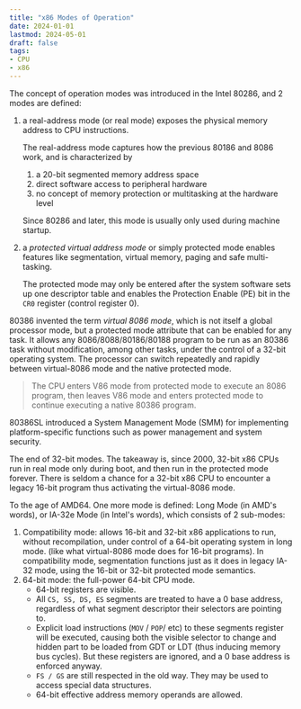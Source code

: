 ```yaml
---
title: "x86 Modes of Operation"
date: 2024-01-01
lastmod: 2024-05-01
draft: false
tags:
- CPU
- x86
---
```


The concept of operation modes was introduced in the Intel 80286, and 2 modes are defined:
1. a real-address mode (or real mode) exposes the physical memory address to CPU instructions.

    The real-address mode captures how the previous 80186 and 8086 work, and is characterized by
    1. a 20-bit segmented memory address space
    2. direct software access to peripheral hardware
    3. no concept of memory protection or multitasking at the hardware level

    Since 80286 and later, this mode is usually only used during machine startup.
    
2. a *protected virtual address mode* or simply protected mode enables features like segmentation, virtual memory, paging and safe multi-tasking.

    The protected mode may only be entered after the system software sets up one descriptor table and enables the Protection Enable (PE) bit in the `CR0` register (control register 0).

80386 invented the term *virtual 8086 mode*, which is not itself a global processor mode,
but a protected mode attribute that can be enabled for any task. It allows any 8086/8088/80186/80188 program
to be run as an 80386 task without modification, among other tasks, under the control of a 32-bit operating system.
The processor can switch repeatedly and rapidly between virtual-8086 mode and the native protected mode.

> The CPU enters V86 mode from protected mode to execute an
8086 program, then leaves V86 mode and enters protected mode to continue
executing a native 80386 program.

80386SL introduced a System Management Mode (SMM) for implementing platform-specific functions such as power management and system security.

The end of 32-bit modes. The takeaway is, since 2000, 32-bit x86 CPUs run in real mode only during boot, and then run in the protected mode forever.
There is seldom a chance for a 32-bit x86 CPU to encounter a legacy 16-bit program thus activating the virtual-8086 mode.

To the age of AMD64. One more mode is defined: Long Mode (in AMD's words), or IA-32e Mode (in Intel's words), which consists of 2 sub-modes:
1. Compatibility mode: allows 16-bit and 32-bit x86 applications to run, without recompilation, under control of a 64-bit operating system in long mode. (like what virtual-8086 mode does for 16-bit programs). In compatibility mode, segmentation functions just as it does in legacy IA-32 mode, using the 16-bit or 32-bit protected mode semantics.
2. 64-bit mode: the full-power 64-bit CPU mode.
    - 64-bit registers are visible.
    - All `CS, SS, DS, ES` segments are treated to have a 0 base address, regardless of what segment descriptor their selectors are pointing to.
    - Explicit load instructions (`MOV` / `POP`/ etc) to these segments register will be executed, causing both the visible selector to change and hidden part to be loaded from GDT or LDT (thus inducing memory bus cycles). But these registers are ignored, and a 0 base address is enforced anyway.
    - `FS / GS` are still respected in the old way. They may be used to access special data structures.
    - 64-bit effective address memory operands are allowed.